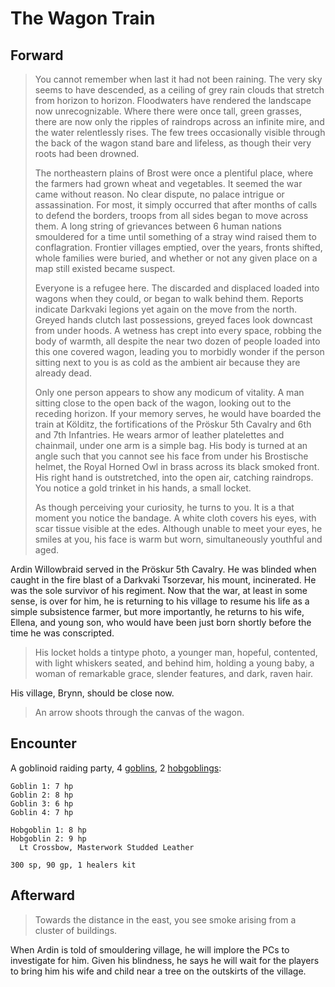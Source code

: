 # The Wagon Train

## Forward

> You cannot remember when last it had not been raining. The very sky seems to have descended, as a ceiling of grey rain clouds that stretch from horizon to horizon. Floodwaters have rendered the landscape now unrecognizable. Where there were once tall, green grasses, there are now only the ripples of raindrops across an infinite mire, and the water relentlessly rises. The few trees occasionally visible through the back of the wagon stand bare and lifeless, as though their very roots had been drowned. 
>
> The northeastern plains of Brost were once a plentiful place, where the farmers had grown wheat and vegetables. It seemed the war came without reason. No clear dispute, no palace intrigue or assassination. For most, it simply occurred that after months of calls to defend the borders, troops from all sides began to move across them. A long string of grievances between 6 human nations smouldered for a time until something of a stray wind raised them to conflagration. Frontier villages emptied, over the years, fronts shifted, whole families were buried, and whether or not any given place on a map still existed became suspect. 
>
> Everyone is a refugee here. The discarded and displaced loaded into wagons when they could, or began to walk behind them. Reports indicate Darkvaki legions yet again on the move from the north. Greyed hands clutch last possessions, greyed faces look downcast from under hoods. A wetness has crept into every space, robbing the body of warmth, all despite the near two dozen of people loaded into this one covered wagon, leading you to morbidly wonder if the person sitting next to you is as cold as the ambient air because they are already dead. 
>
> Only one person appears to show any modicum of vitality. A man sitting close to the open back of the wagon, looking out to the receding horizon. If your memory serves, he would have boarded the train at Kölditz, the fortifications of the Pröskur 5th Cavalry and 6th and 7th Infantries. He wears armor of leather platelettes and chainmail, under one arm is a simple bag. His body is turned at an angle such that you cannot see his face from under his Brostische helmet, the Royal Horned Owl in brass across its black smoked front. His right hand is outstretched, into the open air, catching raindrops. You notice a gold trinket in his hands, a small locket. 
>
> As though perceiving your curiosity, he turns to you. It is a that moment you notice the bandage. A white cloth covers his eyes, with scar tissue visible at the edes. Although unable to meet your eyes, he smiles at you, his face is warm but worn, simultaneously youthful and aged. 

Ardin Willowbraid served in the Pröskur 5th Cavalry. He was blinded when caught in the fire blast of a Darkvaki Tsorzevar, his mount, incinerated. He was the sole survivor of his regiment. Now that the war, at least in some sense, is over for him, he is returning to his village to resume his life as a simple subsistence farmer, but more importantly, he returns to his wife, Ellena, and young son, who would have been just born shortly before the time he was conscripted.

> His locket holds a tintype photo, a younger man, hopeful, contented, with light whiskers seated, and behind him, holding a young baby, a woman of remarkable grace, slender features, and dark, raven hair.

His village, Brynn, should be close now. 

> An arrow shoots through the canvas of the wagon.

## Encounter

A goblinoid raiding party, 4 [goblins](http://www.dandwiki.com/wiki/SRD:Goblin), 2 [hobgoblings](http://www.dandwiki.com/wiki/SRD:Hobgoblin):

```
Goblin 1: 7 hp
Goblin 2: 8 hp
Goblin 3: 6 hp
Goblin 4: 7 hp

Hobgoblin 1: 8 hp
Hobgoblin 2: 9 hp
  Lt Crossbow, Masterwork Studded Leather

300 sp, 90 gp, 1 healers kit
```

## Afterward

> Towards the distance in the east, you see smoke arising from a cluster of buildings.

When Ardin is told of smouldering village, he will implore the PCs to investigate for him. Given his blindness, he says he will wait for the players to bring him his wife and child near a tree on the outskirts of the village.
